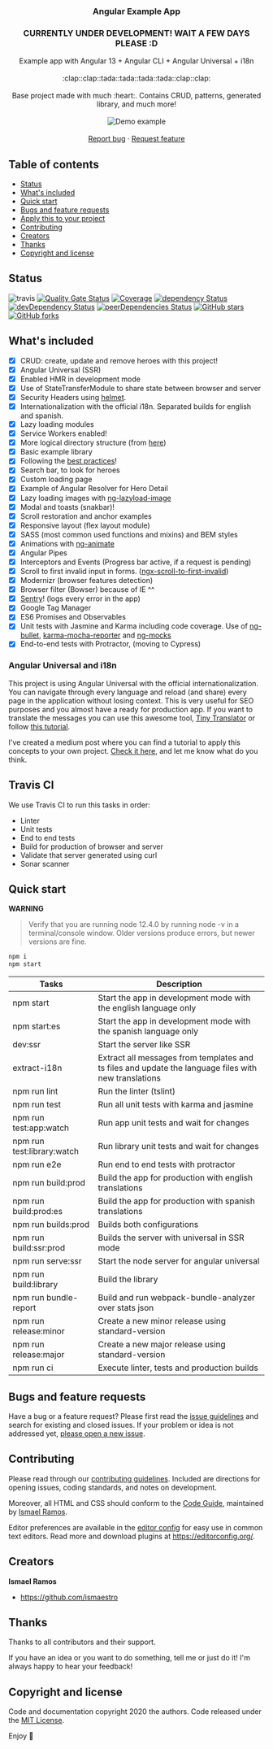 <p align="center">
  <h3 align="center">Angular Example App</h3>

  <h3 align="center">CURRENTLY UNDER DEVELOPMENT! WAIT A FEW DAYS PLEASE :D</h3>

  <p align="center">
    Example app with Angular 13 + Angular CLI + Angular Universal + i18n
    <br>
    <br>
    :clap::clap::tada::tada::tada::tada::clap::clap:
    <br>
    <br>
    Base project made with much :heart:. Contains CRUD, patterns, generated library, and much more!
    <br>
    <br>
    <img src="https://media.giphy.com/media/ce28l1P13CVK56OyCN/giphy.gif" alt="Demo example"/>
    <br>
    <br>
    <a href="https://github.com/Ismaestro/angular9-example-app/issues/new">Report bug</a>
    ·
    <a href="https://github.com/Ismaestro/angular9-example-app/issues/new">Request feature</a>
  </p>
</p>

## Table of contents

- [Status](#status)
- [What's included](#whats-included)
- [Quick start](#quick-start)
- [Bugs and feature requests](#bugs-and-feature-requests)
- [Apply this to your project](#apply-this-to-your-project)
- [Contributing](#contributing)
- [Creators](#creators)
- [Thanks](#thanks)
- [Copyright and license](#copyright-and-license)

## Status

![travis](https://travis-ci.org/Ismaestro/angular8-example-app.svg?branch=master)
[![Quality Gate Status](https://sonarcloud.io/api/project_badges/measure?project=Ismaestro_angular8-example-app&metric=alert_status)](https://sonarcloud.io/dashboard?id=Ismaestro_angular8-example-app)
[![Coverage](https://sonarcloud.io/api/project_badges/measure?project=Ismaestro_angular8-example-app&metric=coverage)](https://sonarcloud.io/dashboard?id=Ismaestro_angular8-example-app)
[![dependency Status](https://david-dm.org/ismaestro/angular8-example-app.svg)](https://david-dm.org/ismaestro/angular8-example-app#info=dependencies)
[![devDependency Status](https://david-dm.org/ismaestro/angular8-example-app/dev-status.svg)](https://david-dm.org/ismaestro/angular8-example-app#info=devDependencies)
[![peerDependencies Status](https://david-dm.org/ismaestro/angular8-example-app/peer-status.svg)](https://david-dm.org/ismaestro/angular8-example-app?type=peer)
[![GitHub stars](https://img.shields.io/github/stars/ismaestro/angular8-example-app.svg?style=social&label=Star)](https://github.com/ismaestro/angular8-example-app)
[![GitHub forks](https://img.shields.io/github/forks/ismaestro/angular8-example-app.svg?style=social&label=Fork)](https://github.com/ismaestro/angular8-example-app/fork)

## What's included

- [x] CRUD: create, update and remove heroes with this project!
- [x] Angular Universal (SSR)
- [x] Enabled HMR in development mode
- [x] Use of StateTransferModule to share state between browser and server
- [x] Security Headers using [helmet](https://helmetjs.github.io).
- [x] Internationalization with the official i18n. Separated builds for english and spanish.
- [x] Lazy loading modules
- [x] Service Workers enabled!
- [x] More logical directory structure (from
      [here](https://itnext.io/choosing-a-highly-scalable-folder-structure-in-angular-d987de65ec7))
- [x] Basic example library
- [x] Following the [best practices](https://angular.io/guide/styleguide)!
- [x] Search bar, to look for heroes
- [x] Custom loading page
- [x] Example of Angular Resolver for Hero Detail
- [x] Lazy loading images with [ng-lazyload-image](https://github.com/tjoskar/ng-lazyload-image)
- [x] Modal and toasts (snakbar)!
- [x] Scroll restoration and anchor examples
- [x] Responsive layout (flex layout module)
- [x] SASS (most common used functions and mixins) and BEM styles
- [x] Animations with [ng-animate](https://jiayihu.github.io/ng-animate/)
- [x] Angular Pipes
- [x] Interceptors and Events (Progress bar active, if a request is pending)
- [x] Scroll to first invalid input in forms.
      ([ngx-scroll-to-first-invalid](https://github.com/Ismaestro/ngx-scroll-to-first-invalid))
- [x] Modernizr (browser features detection)
- [x] Browser filter (Bowser) because of IE ^^
- [x] [Sentry](https://sentry.io)! (logs every error in the app)
- [x] Google Tag Manager
- [x] ES6 Promises and Observables
- [x] Unit tests with Jasmine and Karma including code coverage. Use of
      [ng-bullet](https://www.npmjs.com/package/ng-bullet),
      [karma-mocha-reporter](https://github.com/litixsoft/karma-mocha-reporter) and
      [ng-mocks](https://github.com/ike18t/ng-mocks)
- [x] End-to-end tests with Protractor, (moving to Cypress)

### Angular Universal and i18n

This project is using Angular Universal with the official internationalization. You can navigate
through every language and reload (and share) every page in the application without losing context.
This is very useful for SEO purposes and you almost have a ready for production app. If you want to
translate the messages you can use this awesome tool,
[Tiny Translator](https://martinroob.github.io/tiny-translator/en/#/translate) or follow
[this tutorial](https://github.com/martinroob/ngx-i18nsupport/wiki/Tutorial-for-using-xliffmerge-with-angular-cli).

I've created a medium post where you can find a tutorial to apply this concepts to your own project.
[Check it here](https://medium.com/@ismaestro/angular-7-example-app-with-angularcli-angular-universal-i18n-official-firebase-66deac2dc31e),
and let me know what do you think.

## Travis CI

We use Travis CI to run this tasks in order:

- Linter
- Unit tests
- End to end tests
- Build for production of browser and server
- Validate that server generated using curl
- Sonar scanner

## Quick start

**WARNING**

> Verify that you are running node 12.4.0 by running node -v in a terminal/console window. Older
> versions produce errors, but newer versions are fine.

```bash
npm i
npm start
```

| Tasks                      | Description                                                                                          |
| -------------------------- | ---------------------------------------------------------------------------------------------------- |
| npm start                  | Start the app in development mode with the english language only                                     |
| npm start:es               | Start the app in development mode with the spanish language only                                     |
| dev:ssr                    | Start the server like SSR                                                                            |
| extract-i18n               | Extract all messages from templates and ts files and update the language files with new translations |
| npm run lint               | Run the linter (tslint)                                                                              |
| npm run test               | Run all unit tests with karma and jasmine                                                            |
| npm run test:app:watch     | Run app unit tests and wait for changes                                                              |
| npm run test:library:watch | Run library unit tests and wait for changes                                                          |
| npm run e2e                | Run end to end tests with protractor                                                                 |
| npm run build:prod         | Build the app for production with english translations                                               |
| npm run build:prod:es      | Build the app for production with spanish translations                                               |
| npm run builds:prod        | Builds both configurations                                                                           |
| npm run build:ssr:prod     | Builds the server with universal in SSR mode                                                         |
| npm run serve:ssr          | Start the node server for angular universal                                                          |
| npm run build:library      | Build the library                                                                                    |
| npm run bundle-report      | Build and run webpack-bundle-analyzer over stats json                                                |
| npm run release:minor      | Create a new minor release using standard-version                                                    |
| npm run release:major      | Create a new major release using standard-version                                                    |
| npm run ci                 | Execute linter, tests and production builds                                                          |

## Bugs and feature requests

Have a bug or a feature request? Please first read the
[issue guidelines](https://github.com/Ismaestro/angular9-example-app/blob/master/CONTRIBUTING.md)
and search for existing and closed issues. If your problem or idea is not addressed yet,
[please open a new issue](https://github.com/Ismaestro/angular9-example-app/issues/new).

## Contributing

Please read through our
[contributing guidelines](https://github.com/Ismaestro/angular9-example-app/blob/master/CONTRIBUTING.md).
Included are directions for opening issues, coding standards, and notes on development.

Moreover, all HTML and CSS should conform to the [Code Guide](https://github.com/mdo/code-guide),
maintained by [Ismael Ramos](https://github.com/ismaestro).

Editor preferences are available in the
[editor config](https://github.com/Ismaestro/angular9-example-app/blob/master/.editorconfig) for
easy use in common text editors. Read more and download plugins at <https://editorconfig.org/>.

## Creators

**Ismael Ramos**

- <https://github.com/ismaestro>

## Thanks

Thanks to all contributors and their support.

If you have an idea or you want to do something, tell me or just do it! I'm always happy to hear
your feedback!

## Copyright and license

Code and documentation copyright 2020 the authors. Code released under the
[MIT License](https://github.com/Ismaestro/angular9-example-app/blob/master/LICENSE).

Enjoy :metal:

